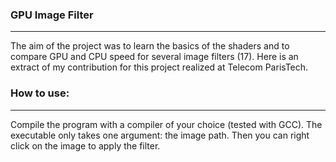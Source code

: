  
### GPU Image Filter
-----

The aim of the project was to learn the basics of the shaders and to compare GPU and CPU speed for several image filters (17). Here is an extract of my contribution for this project realized at Telecom ParisTech.

### How to use:
-----

Compile the program with a compiler of your choice (tested with GCC). The executable only takes one argument: the image path. Then you can right click on the image to apply the filter.